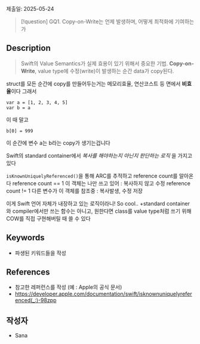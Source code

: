 제출일: 2025-05-24

>[!question]
>GQ1. Copy-on-Write는 언제 발생하며, 어떻게 최적화에 기여하는가

## Description
> Swift의 Value Semantics가 실제 효용이 있기 위해서 중요한 기법.
> **Copy-on-Write**, value type에 수정(write)이 발생하는 순간 data가 copy된다.

struct를 모든 순간에 copy를 만들어두는거는 메모리효율, 연산코스트 등 면에서 **비효율**이다
그래서 
```
var a = [1, 2, 3, 4, 5]
var b = a  
```
이 때 말고
```
b[0] = 999 
```
이 순간에 변수 a는 b라는 copy가 생기는겁니다

 Swift의 standard container에서 *복사를 해야하는지 아닌지 판단하는 로직* 을 가지고있다
 
`isKnownUniquelyReferenced()`을 통해 ARC를 추적하고 reference count를 알아온다
reference count == 1
	이 객체는 나만 쓰고 있어 : 복사하지 않고 수정
reference count != 1
	다른 변수가 이 객체를 참조중 : 복사발생, 수정 저장

이게 Swift 언어 자체가 내장하고 있는 로직이라니! So cool..
+standard container와 compiler에서만 쓰는 함수는 아니고, 원한다면 class를 value type처럼 쓰기 위해 COW를 직접 구현해버릴 때 쓸 수 있다 
## Keywords
+ 파생된 키워드들을 작성

## References
- 참고한 레퍼런스를 작성 (예 : Apple의 공식 문서)
- https://developer.apple.com/documentation/swift/isknownuniquelyreferenced(_:)-98zpp

## 작성자
- Sana 